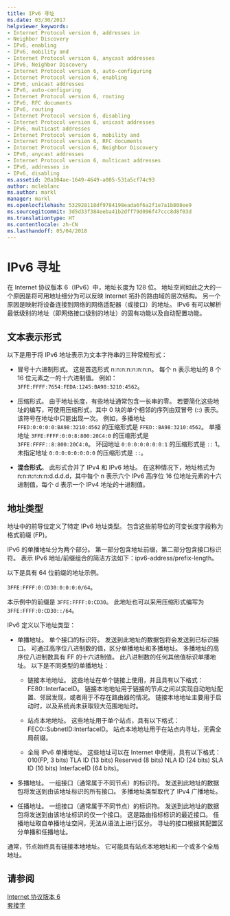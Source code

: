 ```yaml
---
title: IPv6 寻址
ms.date: 03/30/2017
helpviewer_keywords:
- Internet Protocol version 6, addresses in
- Neighbor Discovery
- IPv6, enabling
- IPv6, mobility and
- Internet Protocol version 6, anycast addresses
- IPv6, Neighbor Discovery
- Internet Protocol version 6, auto-configuring
- Internet Protocol version 6, enabling
- IPv6, unicast addresses
- IPv6, auto-configuring
- Internet Protocol version 6, routing
- IPv6, RFC documents
- IPv6, routing
- Internet Protocol version 6, disabling
- Internet Protocol version 6, unicast addresses
- IPv6, multicast addresses
- Internet Protocol version 6, mobility and
- Internet Protocol version 6, RFC documents
- Internet Protocol version 6, Neighbor Discovery
- IPv6, anycast addresses
- Internet Protocol version 6, multicast addresses
- IPv6, addresses in
- IPv6, disabling
ms.assetid: 20a104ae-1649-4649-a005-531a5cf74c93
author: mcleblanc
ms.author: markl
manager: markl
ms.openlocfilehash: 532928118df9784198eada6f6a2f1e7a1b808ee9
ms.sourcegitcommit: 3d5d33f384eeba41b2dff79d096f47ccc8d8f03d
ms.translationtype: HT
ms.contentlocale: zh-CN
ms.lasthandoff: 05/04/2018
---
```

# <a name="ipv6-addressing"></a>IPv6 寻址
在 Internet 协议版本 6（IPv6）中，地址长度为 128 位。 地址空间如此之大的一个原因是将可用地址细分为可以反映 Internet 拓扑的路由域的层次结构。 另一个原因是映射将设备连接到网络的网络适配器（或接口）的地址。 IPv6 有可以解析最低级别的地址（即网络接口级别的地址）的固有功能以及自动配置功能。  
  
## <a name="text-representation"></a>文本表示形式  
 以下是用于将 IPv6 地址表示为文本字符串的三种常规形式：  
  
-   冒号十六进制形式。 这是首选形式 n:n:n:n:n:n:n:n。 每个 n 表示地址的 8 个 16 位元素之一的十六进制值。 例如：`3FFE:FFFF:7654:FEDA:1245:BA98:3210:4562`。  
  
-   压缩形式。 由于地址长度，有些地址通常包含一长串的零。 若要简化这些地址的编写，可使用压缩形式，其中 0 块的单个相邻的序列由双冒号 (::) 表示。 该符号在地址中只能出现一次。 例如，多播地址 `FFED:0:0:0:0:BA98:3210:4562` 的压缩形式是 `FFED::BA98:3210:4562`。 单播地址 `3FFE:FFFF:0:0:8:800:20C4:0` 的压缩形式是 `3FFE:FFFF::8:800:20C4:0`。 环回地址 `0:0:0:0:0:0:0:1` 的压缩形式是 `::` 1。 未指定地址 `0:0:0:0:0:0:0:0` 的压缩形式是 `::`。  
  
-   **混合形式**。 此形式合并了 IPv4 和 IPv6 地址。 在这种情况下，地址格式为 n:n:n:n:n:n:d.d.d.d，其中每个 n 表示六个 IPv6 高序位 16 位地址元素的十六进制值，每个 d 表示一个 IPv4 地址的十进制值。  
  
## <a name="address-types"></a>地址类型  
 地址中的前导位定义了特定 IPv6 地址类型。 包含这些前导位的可变长度字段称为格式前缀 (FP)。  
  
 IPv6 的单播地址分为两个部分。 第一部分包含地址前缀，第二部分包含接口标识符。 表示 IPv6 地址/前缀组合的简洁方法如下：ipv6-address/prefix-length。  
  
 以下是具有 64 位前缀的地址示例。  
  
 `3FFE:FFFF:0:CD30:0:0:0:0/64`。  
  
 本示例中的前缀是 `3FFE:FFFF:0:CD30`。 此地址也可以采用压缩形式编写为 `3FFE:FFFF:0:CD30::/64`。  
  
 IPv6 定义以下地址类型：  
  
-   单播地址。 单个接口的标识符。 发送到此地址的数据包将会发送到已标识接口。 可通过高序位八进制数的值，区分单播地址和多播地址。 多播地址的高序位八进制数具有 FF 的十六进制值。 此八进制数的任何其他值标识单播地址。 以下是不同类型的单播地址：  
  
    -   链接本地地址。 这些地址在单个链接上使用，并且具有以下格式：FE80::InterfaceID。 链接本地地址用于链接的节点之间以实现自动地址配置、邻居发现，或者用于不存在路由器的情况。 链接本地地址主要用于启动时，以及系统尚未获取较大范围地址时。  
  
    -   站点本地地址。 这些地址用于单个站点，具有以下格式：FEC0::SubnetID:InterfaceID。 站点本地地址用于在站点内寻址，无需全局前缀。  
  
    -   全局 IPv6 单播地址。 这些地址可以在 Internet 中使用，具有以下格式：010(FP, 3 bits) TLA ID (13 bits) Reserved (8 bits) NLA ID (24 bits) SLA ID (16 bits) InterfaceID (64 bits)。  
  
-   多播地址。 一组接口（通常属于不同节点）的标识符。 发送到此地址的数据包将发送到由该地址标识的所有接口。 多播地址类型取代了 IPv4 广播地址。  
  
-   任播地址。 一组接口（通常属于不同节点）的标识符。 发送到此地址的数据包将发送到由该地址标识的仅一个接口。 这是路由指标标识的最近接口。 任播地址取自单播地址空间，无法从语法上进行区分。 寻址的接口根据其配置区分单播和任播地址。  
  
 通常，节点始终具有链接本地地址。 它可能具有站点本地地址和一个或多个全局地址。  
  
## <a name="see-also"></a>请参阅  
 [Internet 协议版本 6](../../../docs/framework/network-programming/internet-protocol-version-6.md)  
 [套接字](../../../docs/framework/network-programming/sockets.md)
